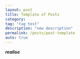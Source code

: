 ```yaml
---
layout: post
title: Template of Posts
category:
tag: "tag test"
description: "new description"
permalink: /posts/post-template
auto: true
---
```

***realise***
